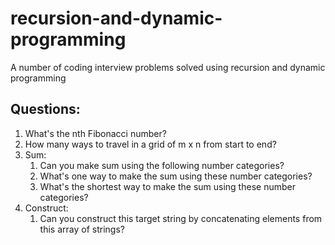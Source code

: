 # recursion-and-dynamic-programming

A number of coding interview problems solved using recursion and dynamic programming

## Questions:
1. What's the nth Fibonacci number?
2. How many ways to travel in a grid of m x n from start to end?
3. Sum:
    1. Can you make sum using the following number categories?
    2. What's one way to make the sum using these number categories?
    3. What's the shortest way to make the sum using these number categories?
4. Construct:
    1. Can you construct this target string by concatenating elements from this array of strings?

